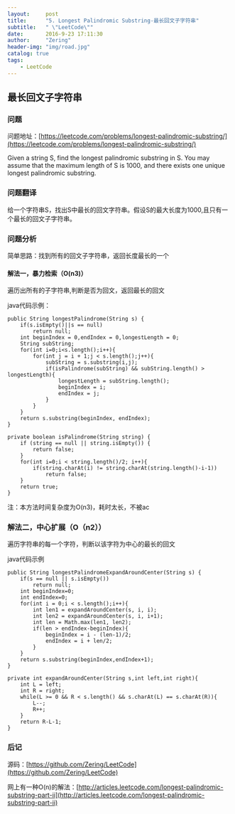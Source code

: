 ```yaml
---
layout:     post
title:      "5. Longest Palindromic Substring-最长回文子字符串"
subtitle:   " \"LeetCode\""
date:       2016-9-23 17:11:30 
author:     "Zering"
header-img: "img/road.jpg"
catalog: true
tags:
    - LeetCode
---
```


## 最长回文子字符串

### 问题

问题地址：[https://leetcode.com/problems/longest-palindromic-substring/](https://leetcode.com/problems/longest-palindromic-substring/)

Given a string S, find the longest palindromic substring in S. You may assume that the maximum length of S is 1000, and there exists one unique longest palindromic substring.

### 问题翻译

给一个字符串S，找出S中最长的回文字符串。假设S的最大长度为1000,且只有一个最长的回文子字符串。

### 问题分析

简单思路：找到所有的回文子字符串，返回长度最长的一个

#### 解法一，暴力检索（O(n3)）

遍历出所有的子字符串,判断是否为回文，返回最长的回文

java代码示例：

	public String longestPalindrome(String s) {
		if(s.isEmpty()||s == null)
			return null;
		int beginIndex = 0,endIndex = 0,longestLength = 0;
		String subString;
		for(int i=0;i<s.length();i++){
			for(int j = i + 1;j < s.length();j++){
				subString = s.substring(i,j);
				if(isPalindrome(subString) && subString.length() > longestLength){
					longestLength = subString.length();
					beginIndex = i;
					endIndex = j;
				}
			}
		}
		return s.substring(beginIndex, endIndex);
	}
	
	private boolean isPalindrome(String string) {
		if (string == null || string.isEmpty()) {
			return false;
		}
		for(int i=0;i < string.length()/2; i++){
			if(string.charAt(i) != string.charAt(string.length()-i-1))
				return false;
		}
		return true;
	}

注：本方法时间复杂度为O(n3)，耗时太长，不被ac

### 解法二，中心扩展（O（n2））

遍历字符串的每一个字符，判断以该字符为中心的最长的回文

java代码示例

	public String longestPalindromeExpandAroundCenter(String s) {
		if(s == null || s.isEmpty())
			return null;
		int beginIndex=0;
		int endIndex=0;
		for(int i = 0;i < s.length();i++){
			int len1 = expandAroundCenter(s, i, i); 
			int len2 = expandAroundCenter(s, i, i+1);
			int len = Math.max(len1, len2);
			if(len > endIndex-beginIndex){
				beginIndex = i - (len-1)/2;
				endIndex = i + len/2;
			}
		}
		return s.substring(beginIndex,endIndex+1);
	}
	
	private int expandAroundCenter(String s,int left,int right){
		int L = left;
		int R = right;
		while(L >= 0 && R < s.length() && s.charAt(L) == s.charAt(R)){
			L--;
			R++;
		}
		return R-L-1;
	}

### 后记

源码：[https://github.com/Zering/LeetCode](https://github.com/Zering/LeetCode)

网上有一种O(n)的解法：[http://articles.leetcode.com/longest-palindromic-substring-part-ii](http://articles.leetcode.com/longest-palindromic-substring-part-ii)


